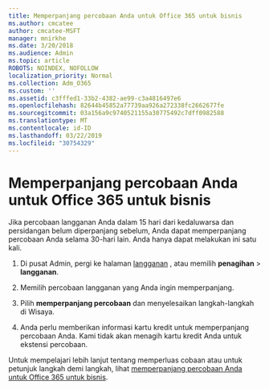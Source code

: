 ```yaml
---
title: Memperpanjang percobaan Anda untuk Office 365 untuk bisnis
ms.author: cmcatee
author: cmcatee-MSFT
manager: mnirkhe
ms.date: 3/20/2018
ms.audience: Admin
ms.topic: article
ROBOTS: NOINDEX, NOFOLLOW
localization_priority: Normal
ms.collection: Adm_O365
ms.custom: ''
ms.assetid: c3fffed1-33b2-4382-ae99-c3a4816497e6
ms.openlocfilehash: 82644b45852a77739aa926a272338fc2662677fe
ms.sourcegitcommit: 03a156a9c9740521155a30775492c7dff0982588
ms.translationtype: MT
ms.contentlocale: id-ID
ms.lasthandoff: 03/22/2019
ms.locfileid: "30754329"
---
```

# <a name="extend-your-trial-for-office-365-for-business"></a>Memperpanjang percobaan Anda untuk Office 365 untuk bisnis

Jika percobaan langganan Anda dalam 15 hari dari kedaluwarsa dan persidangan belum diperpanjang sebelum, Anda dapat memperpanjang percobaan Anda selama 30-hari lain. Anda hanya dapat melakukan ini satu kali.
  
1. Di pusat Admin, pergi ke halaman [langganan](https://go.microsoft.com/fwlink/p/?linkid=842054) , atau memilih **penagihan** \> **langganan**.
    
2. Memilih percobaan langganan yang Anda ingin memperpanjang.
    
3. Pilih **memperpanjang percobaan** dan menyelesaikan langkah-langkah di Wisaya. 
    
4. Anda perlu memberikan informasi kartu kredit untuk memperpanjang percobaan Anda. Kami tidak akan menagih kartu kredit Anda untuk ekstensi percobaan.
    
Untuk mempelajari lebih lanjut tentang memperluas cobaan atau untuk petunjuk langkah demi langkah, lihat [memperpanjang percobaan Anda untuk Office 365 untuk bisnis](https://support.office.com/article/75533195-f1f6-4c2c-8ceb-0b5597790d7b).
  

